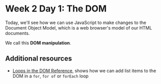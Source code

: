 # Week 2 Day 1: The DOM

Today, we'll see how we can use JavaScript to make changes to the Document Object Model, which is a web browser's model of our HTML documents.

We call this **DOM manipulation**.

## Additional resources

- [Loops in the DOM Reference](https://codepen.io/rjkerrison/pen/OJXaeEM), shows how we can add list items to the DOM in a `for`, `for of` or `forEach` loop
